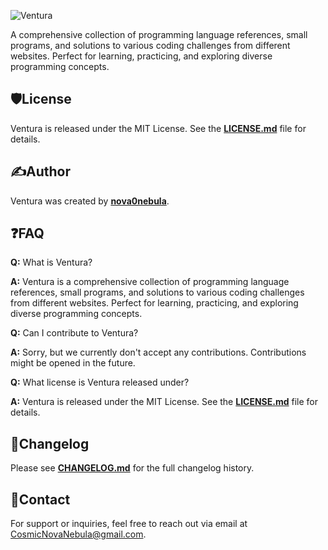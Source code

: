 ![Ventura](https://socialify.git.ci/nova0nebula/Ventura/image?font=Inter&forks=1&issues=1&name=1&owner=1&pattern=Floating%20Cogs&pulls=1&stargazers=1&theme=Auto)


A comprehensive collection of programming language references, small programs, and solutions to various coding challenges from different websites. Perfect for learning, practicing, and exploring diverse programming concepts.

## 🛡️**License**

Ventura is released under the MIT License. See the **[LICENSE.md](https://github.com/nova0nebula/Ventura/blob/main/Docs/LICENSE.md)** file for details.

## ✍️**Author**

Ventura was created by **[nova0nebula](https://github.com/nova0nebula)**.

## ❓**FAQ**

**Q:** What is Ventura?

**A:** Ventura is a comprehensive collection of programming language references, small programs, and solutions to various coding challenges from different websites. Perfect for learning, practicing, and exploring diverse programming concepts.

**Q:** Can I contribute to Ventura?

**A:** Sorry, but we currently don't accept any contributions. Contributions might be opened in the future.

**Q:** What license is Ventura released under?

**A:** Ventura is released under the MIT License. See the **[LICENSE.md](https://github.com/nova0nebula/Ventura/blob/main/Docs/LICENSE.md)** file for details.

## 📝**Changelog**

Please see **[CHANGELOG.md](https://github.com/nova0nebula/Ventura/blob/main/Docs/CHANGELOG.md)** for the full changelog history.

## 📧**Contact**

For support or inquiries, feel free to reach out via email at CosmicNovaNebula@gmail.com.
